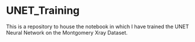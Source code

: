 # UNET_Training
This is a repository to house the notebook in which I have trained the UNET Neural Network on the Montgomery Xray Dataset.
